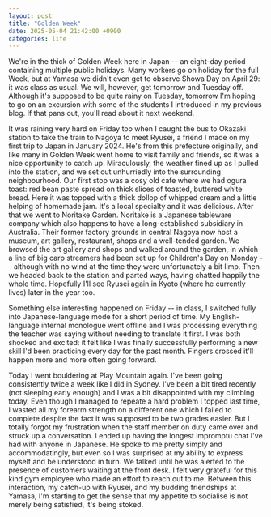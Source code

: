 ```yaml
---
layout: post
title: "Golden Week"
date: 2025-05-04 21:42:00 +0900
categories: life
---
```


We're in the thick of Golden Week here in Japan -- an eight-day period containing multiple
public holidays. Many workers go on holiday for the full Week, but at Yamasa we didn't even
get to observe Showa Day on April 29: it was class as usual. We will, however, get tomorrow
and Tuesday off. Although it's supposed to be quite rainy on Tuesday, tomorrow I'm hoping
to go on an excursion with some of the students I introduced in my previous blog. If 
that pans out, you'll read about it next weekend.

It was raining very hard on Friday too when I caught the bus to Okazaki station to take the
train to Nagoya to meet Ryusei, a friend I made on my first trip to Japan in January 2024.
He's from this prefecture originally, and like many in Golden Week went home to visit family
and friends, so it was a nice opportunity to catch up. Miraculously, the weather fined up
as I pulled into the station, and we set out unhurriedly into the surrounding neighbourhood.
Our first stop was a cosy old cafe where we had ogura toast: red bean paste spread on thick
slices of toasted, buttered white bread. Here it was topped with a thick dollop of whipped
cream and a little helping of homemade jam. It's a local specialty and it was delicious.
After that we went to Noritake Garden. Noritake is a Japanese tableware company which also
happens to have a long-established subsidiary in Australia. Their former factory grounds in
central Nagoya now host a museum, art gallery, restaurant, shops and a well-tended garden.
We browsed the art gallery and shops and walked around the garden, in which a line of big carp
streamers had been set up for Children's Day on Monday -- although with no wind at the time
they were unfortunately a bit limp. Then we headed back to the station and parted ways, having
chatted happily the whole time. Hopefully I'll see Ryusei again in Kyoto (where he currently
lives) later in the year too.

Something else interesting happened on Friday -- in class, I switched fully into
Japanese-language mode for a short period of time. My English-language internal monologue
went offline and I was processing everything the teacher was saying without
needing to translate it first. I was both shocked and excited: it felt like I was
finally successfully performing a new skill I'd been practicing every day for the past month.
Fingers crossed it'll happen more and more often going forward.

Today I went bouldering at Play Mountain again. I've been going consistently twice a week
like I did in Sydney. I've been a bit tired recently (not sleeping early enough) and I
was a bit disappointed with my climbing today. Even though I managed to repeate a hard
problem I topped last time, I wasted all my forearm strength on a different one which I
failed to complete despite the fact it was supposed to be two grades easier. But I totally
forgot my frustration when the staff member on duty came over and struck up a conversation.
I ended up having the longest impromptu chat I've had with anyone in Japanese. He spoke to
me pretty simply and accommodatingly, but even so I was surprised at my ability to express
myself and be understood in turn. We talked until he was alerted to the presence of
customers waiting at the front desk. I felt very grateful for this kind gym employee who
made an effort to reach out to me. Between this interaction, my catch-up with Ryusei,
and my budding friendships at Yamasa, I'm starting to get the sense that my appetite to
socialise is not merely being satisfied, it's being stoked.
